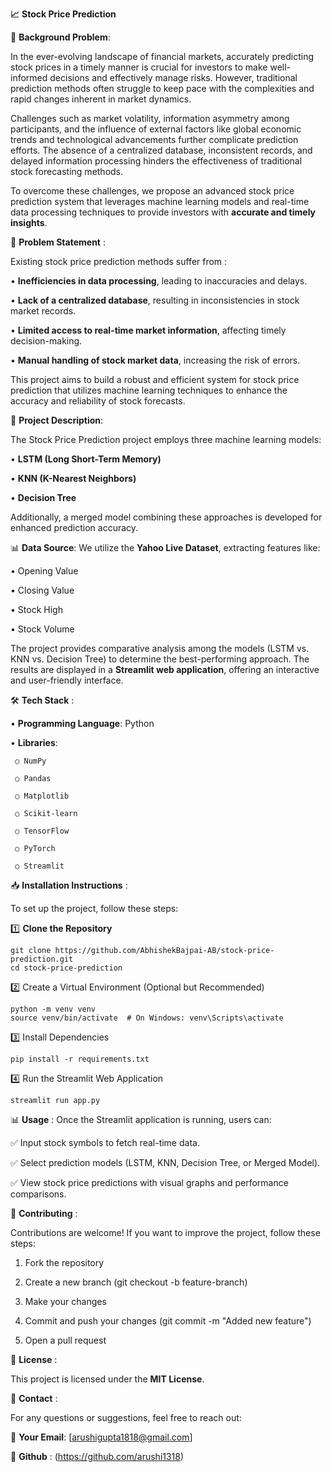 **📈** **Stock Price Prediction**

📌 **Background Problem**:

In the ever-evolving landscape of financial markets, accurately predicting stock prices in a timely manner is crucial for investors to make well-informed decisions and effectively manage risks. However, traditional prediction methods often struggle to keep pace with the complexities and rapid changes inherent in market dynamics.

Challenges such as market volatility, information asymmetry among participants, and the influence of external factors like global economic trends and technological advancements further complicate prediction efforts. The absence of a centralized database, inconsistent records, and delayed information processing hinders the effectiveness of traditional stock forecasting methods.

To overcome these challenges, we propose an advanced stock price prediction system that leverages machine learning models and real-time data processing techniques to provide investors with **accurate and timely insights**.




🎯 **Problem Statement** :

Existing stock price prediction methods suffer from :

•	**Inefficiencies in data processing**, leading to inaccuracies and delays.

•	**Lack of a centralized database**, resulting in inconsistencies in stock market records.

•	**Limited access to real-time market information**, affecting timely decision-making.

•	**Manual handling of stock market data**, increasing the risk of errors.

This project aims to build a robust and efficient system for stock price prediction that utilizes machine learning techniques to enhance the accuracy and reliability of stock forecasts.




🚀 **Project Description**:

The Stock Price Prediction project employs three machine learning models:

• **LSTM (Long Short-Term Memory)**

• **KNN (K-Nearest Neighbors)**

• **Decision Tree**

Additionally, a merged model combining these approaches is developed for enhanced prediction accuracy.

📊 **Data Source**: We utilize the **Yahoo Live Dataset**, extracting features like:

• Opening Value

• Closing Value

• Stock High

• Stock Volume

The project provides comparative analysis among the models (LSTM vs. KNN vs. Decision Tree) to determine the best-performing approach. The results are displayed in a **Streamlit web application**, offering an interactive and user-friendly interface.








🛠️ **Tech Stack** :

• **Programming Language**: Python

• **Libraries**:

     ○ NumPy
   
     ○ Pandas
   
     ○ Matplotlib
   
     ○ Scikit-learn
      
     ○ TensorFlow
   
     ○ PyTorch
   
     ○ Streamlit



 
 
 📥 **Installation Instructions** :
 
 To set up the project, follow these steps:

 1️⃣ **Clone the Repository**
 
    git clone https://github.com/AbhishekBajpai-AB/stock-price-prediction.git
    cd stock-price-prediction

2️⃣ Create a Virtual Environment (Optional but Recommended)

    python -m venv venv
    source venv/bin/activate  # On Windows: venv\Scripts\activate

3️⃣ Install Dependencies

    pip install -r requirements.txt

4️⃣ Run the Streamlit Web Application

    streamlit run app.py





📊 **Usage** :
Once the Streamlit application is running, users can:

✅ Input stock symbols to fetch real-time data.

✅ Select prediction models (LSTM, KNN, Decision Tree, or Merged Model).

✅ View stock price predictions with visual graphs and performance comparisons.






🤝 **Contributing** :

Contributions are welcome! If you want to improve the project, follow these steps:

1. Fork the repository
 
2. Create a new branch (git checkout -b feature-branch)

3. Make your changes
 
4. Commit and push your changes (git commit -m "Added new feature")
 
5. Open a pull request




📝 **License** :

This project is licensed under the **MIT License**.




📧 **Contact** :

For any questions or suggestions, feel free to reach out:

📩 **Your Email**: [arushigupta1818@gmail.com]

🔗 **Github** : (https://github.com/arushi1318)



